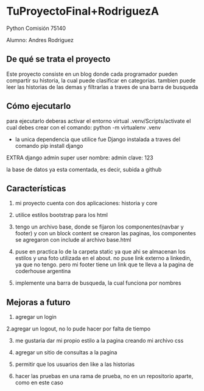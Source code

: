 # TuProyectoFinal+RodriguezA
Python Comisión 75140

Alumno: Andres Rodriguez

## De qué se trata el proyecto

Este proyecto consiste en un blog donde cada programador pueden compartir su historia, la cual puede clasificar en categorias. tambien puede leer las historias de las demas y filtrarlas a traves de una barra de busqueda

## Cómo ejecutarlo

para ejecutarlo deberas activar el entorno virtual .venv/Scripts/activate
el cual debes crear con el comando: python -m virtualenv .venv

- la unica dependencia que utilice fue Django instalada a traves del comando pip install django

EXTRA
django admin super user
nombre: admin
clave: 123

la base de datos ya esta comentada, es decir, subida a github

## Características

1. mi proyecto cuenta con dos aplicaciones: historia y core

2. utilice estilos bootstrap para los html

3. tengo un archivo base, donde se fijaron los componentes(navbar y footer) y con un block content se crearon las paginas, los componentes se agregaron con include al archivo base.html

4. puse en practica lo de la carpeta static ya que ahi se almacenan los estilos y una foto utilizada en el about. no puse link externo a linkedin, ya que no tengo. pero mi footer tiene un link que te lleva a la pagina de coderhouse argentina 

5. implemente una barra de busqueda, la cual funciona por nombres

## Mejoras a futuro

1. agregar un login 

2.agregar un logout, no lo pude hacer por falta de tiempo

3. me gustaria dar mi propio estilo a la pagina creando mi archivo css

4. agregar un sitio de consultas a la pagina

5. permitir que los usuarios den like a las historias

6. hacer las pruebas en una rama de prueba, no en un repositorio aparte, como en este caso